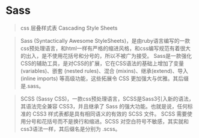 # Sass

> css 层叠样式表 Cascading Style Sheets

> Sass (Syntactically Awesome StyleSheets)，是由ruby语言编写的一款css预处理语言，和html一样有严格的缩进风格，和css编写规范有着很大的出入，是不使用花括号和分号的，所以不被广为接受。
> Sass是一款强化CSS的辅助工具，是对CSS的扩展，它在CSS语法的基础上增加了变量 (variables)、嵌套 (nested rules)、混合 (mixins)、继承(extend)、导入 (inline imports) 等高级功能，这些拓展令 CSS 更加强大与优雅。其后缀是.sass。

> SCSS (Sassy CSS)，一款css预处理语言，SCSS是Sass3引入新的语法，其语法完全兼容 CSS3，并且继承了 Sass 的强大功能。也就是说，任何标准的 CSS3 样式表都是具有相同语义的有效的 SCSS 文件。
> SCSS 需要使用分号和花括号而不是换行和缩进。SCSS 对空白符号不敏感，其实就和css3语法一样，其后缀名是分别为 .scss。